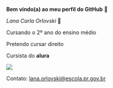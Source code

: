 **Bem vindo(a) ao meu perfil do GitHub**
🥇

_Lana Carla Orlovski_
🌻

Cursando o 2º ano do ensino médio

Pretendo cursar direito 

Cursista do **alura**

![](https://media1.tenor.com/m/YwCoF_AO0wQAAAAC/inside-out-joy.gif)

Contato: lana.orlovski@escola.pr.gov.br
